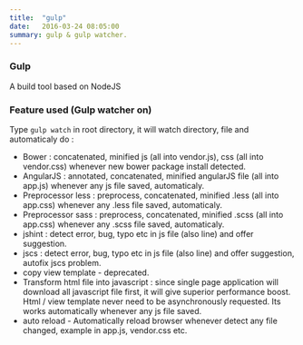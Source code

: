 ```yaml
---
title:  "gulp"
date:   2016-03-24 08:05:00
summary: gulp & gulp watcher.
---
```


### Gulp

A build tool based on NodeJS

### Feature used (Gulp watcher on)

Type `gulp watch` in root directory, it will watch directory, file and automaticaly do :

- Bower : concatenated, minified js (all into vendor.js), css (all into vendor.css) whenever new bower package install detected.
- AngularJS : annotated, concatenated, minified angularJS file (all into app.js) whenever any js file saved, automaticaly.
- Preprocessor less : preprocess, concatenated, minified  .less (all into app.css) whenever any .less file saved, automaticaly.
- Preprocessor sass : preprocess, concatenated, minified  .scss (all into app.css) whenever any .scss file saved, automaticaly.
- jshint : detect error, bug, typo etc in js file (also line) and offer suggestion.
- jscs : detect error, bug, typo etc in js file (also line) and offer suggestion, autofix jscs problem.
- copy view template - deprecated.
- Transform html file into javascript : since single page application will download all javascript file first, it will give superior performance boost. Html / view template never need to be asynchronously requested. Its works automatically whenever any js file saved.
- auto reload - Automatically reload browser whenever detect any file changed, example in app.js, vendor.css etc.